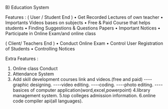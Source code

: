 B) Education System

Features :
( User / Student End )
• Get Recorded Lectures of own teacher 
• Importants Videos bases on subjects 
• Free & Paid Course that helps students 
• Finding Suggestions & Questions Papers
• Important Notices 
• Participate in Online Exam/and online class


( Client/ Teachers End )
• Conduct Online Exam 
• Control User Registration of Students 
• Controlling Notices


Extra Features : 
1. Online class Conduct 
2. Attendance System
3. Add skill development courses link and videos.(free and paid)
  ----graphic designing.
  ----video editing.
  ----coding.
  ----photo editing.
  ----basices of computer application(word,excel,powerpoint)
4.library management system.
5.top colleges admission information.
6.online code compiler api(all languages).
